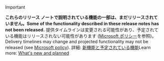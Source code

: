 > [!IMPORTANT]
> <span data-ttu-id="8e038-101">**これらのリリース ノートで説明されている機能の一部は、まだリリースされていません。**</span><span class="sxs-lookup"><span data-stu-id="8e038-101">**Some of the functionality described in these release notes has not been released.**</span></span> <span data-ttu-id="8e038-102">提供タイムラインは変更される可能性があり、予定されている機能はリリースされない可能性があります ([Microsoft ポリシー](https://go.microsoft.com/fwlink/p/?linkid=2007332)を参照)。</span><span class="sxs-lookup"><span data-stu-id="8e038-102">Delivery timelines may change and projected functionality may not be released (see [Microsoft policy](https://go.microsoft.com/fwlink/p/?linkid=2007332)).</span></span> <span data-ttu-id="8e038-103">詳細: [新機能と予定されている機能](/dynamics365-release-plan/2019wave2/artificial-intelligence/planned-features)</span><span class="sxs-lookup"><span data-stu-id="8e038-103">Learn more: [What's new and planned](/dynamics365-release-plan/2019wave2/artificial-intelligence/planned-features)</span></span> 
